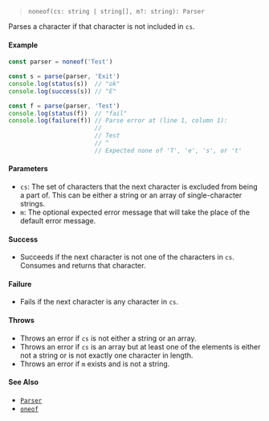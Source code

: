 <!--
 Copyright (c) 2020 Thomas J. Otterson
 
 This software is released under the MIT License.
 https://opensource.org/licenses/MIT
-->

> `noneof(cs: string | string[], m?: string): Parser`

Parses a character if that character is not included in `cs`.

#### Example

```javascript
const parser = noneof('Test')

const s = parse(parser, 'Exit')
console.log(status(s))  // "ok"
console.log(success(s)) // "E"

const f = parse(parser, 'Test')
console.log(status(f))  // "fail"
console.log(failure(f)) // Parse error at (line 1, column 1):
                        //
                        // Test
                        // ^
                        // Expected none of 'T', 'e', 's', or 't'
```

#### Parameters

* `cs`: The set of characters that the next character is excluded from being a part of. This can be either a string or an array of single-character strings.
* `m`: The optional expected error message that will take the place of the default error message.

#### Success

* Succeeds if the next character is not one of the characters in `cs`. Consumes and returns that character.

#### Failure

* Fails if the next character is any character in `cs`.

#### Throws

* Throws an error if `cs` is not either a string or an array.
* Throws an error if `cs` is an array but at least one of the elements is either not a string or is not exactly one character in length.
* Throws an error if `m` exists and is not a string.

#### See Also

* [`Parser`](../types/parser.md)
* [`oneof`](oneof.md)
